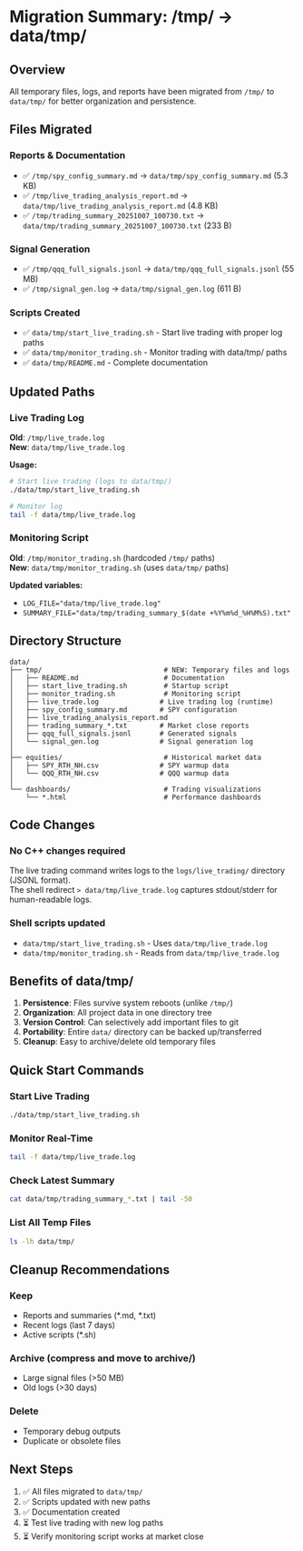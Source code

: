 # Migration Summary: /tmp/ → data/tmp/

## Overview
All temporary files, logs, and reports have been migrated from `/tmp/` to `data/tmp/` for better organization and persistence.

## Files Migrated

### Reports & Documentation
- ✅ `/tmp/spy_config_summary.md` → `data/tmp/spy_config_summary.md` (5.3 KB)
- ✅ `/tmp/live_trading_analysis_report.md` → `data/tmp/live_trading_analysis_report.md` (4.8 KB)
- ✅ `/tmp/trading_summary_20251007_100730.txt` → `data/tmp/trading_summary_20251007_100730.txt` (233 B)

### Signal Generation
- ✅ `/tmp/qqq_full_signals.jsonl` → `data/tmp/qqq_full_signals.jsonl` (55 MB)
- ✅ `/tmp/signal_gen.log` → `data/tmp/signal_gen.log` (611 B)

### Scripts Created
- ✅ `data/tmp/start_live_trading.sh` - Start live trading with proper log paths
- ✅ `data/tmp/monitor_trading.sh` - Monitor trading with data/tmp/ paths
- ✅ `data/tmp/README.md` - Complete documentation

## Updated Paths

### Live Trading Log
**Old**: `/tmp/live_trade.log`  
**New**: `data/tmp/live_trade.log`

**Usage:**
```bash
# Start live trading (logs to data/tmp/)
./data/tmp/start_live_trading.sh

# Monitor log
tail -f data/tmp/live_trade.log
```

### Monitoring Script
**Old**: `/tmp/monitor_trading.sh` (hardcoded `/tmp/` paths)  
**New**: `data/tmp/monitor_trading.sh` (uses `data/tmp/` paths)

**Updated variables:**
- `LOG_FILE="data/tmp/live_trade.log"`
- `SUMMARY_FILE="data/tmp/trading_summary_$(date +%Y%m%d_%H%M%S).txt"`

## Directory Structure

```
data/
├── tmp/                              # NEW: Temporary files and logs
│   ├── README.md                     # Documentation
│   ├── start_live_trading.sh         # Startup script
│   ├── monitor_trading.sh            # Monitoring script
│   ├── live_trade.log               # Live trading log (runtime)
│   ├── spy_config_summary.md        # SPY configuration
│   ├── live_trading_analysis_report.md
│   ├── trading_summary_*.txt        # Market close reports
│   ├── qqq_full_signals.jsonl       # Generated signals
│   └── signal_gen.log               # Signal generation log
│
├── equities/                         # Historical market data
│   ├── SPY_RTH_NH.csv               # SPY warmup data
│   └── QQQ_RTH_NH.csv               # QQQ warmup data
│
└── dashboards/                       # Trading visualizations
    └── *.html                        # Performance dashboards
```

## Code Changes

### No C++ changes required
The live trading command writes logs to the `logs/live_trading/` directory (JSONL format).  
The shell redirect `> data/tmp/live_trade.log` captures stdout/stderr for human-readable logs.

### Shell scripts updated
- `data/tmp/start_live_trading.sh` - Uses `data/tmp/live_trade.log`
- `data/tmp/monitor_trading.sh` - Reads from `data/tmp/live_trade.log`

## Benefits of data/tmp/

1. **Persistence**: Files survive system reboots (unlike `/tmp/`)
2. **Organization**: All project data in one directory tree
3. **Version Control**: Can selectively add important files to git
4. **Portability**: Entire `data/` directory can be backed up/transferred
5. **Cleanup**: Easy to archive/delete old temporary files

## Quick Start Commands

### Start Live Trading
```bash
./data/tmp/start_live_trading.sh
```

### Monitor Real-Time
```bash
tail -f data/tmp/live_trade.log
```

### Check Latest Summary
```bash
cat data/tmp/trading_summary_*.txt | tail -50
```

### List All Temp Files
```bash
ls -lh data/tmp/
```

## Cleanup Recommendations

### Keep
- Reports and summaries (*.md, *.txt)
- Recent logs (last 7 days)
- Active scripts (*.sh)

### Archive (compress and move to archive/)
- Large signal files (>50 MB)
- Old logs (>30 days)

### Delete
- Temporary debug outputs
- Duplicate or obsolete files

## Next Steps

1. ✅ All files migrated to `data/tmp/`
2. ✅ Scripts updated with new paths
3. ✅ Documentation created
4. ⏳ Test live trading with new log paths
5. ⏳ Verify monitoring script works at market close

